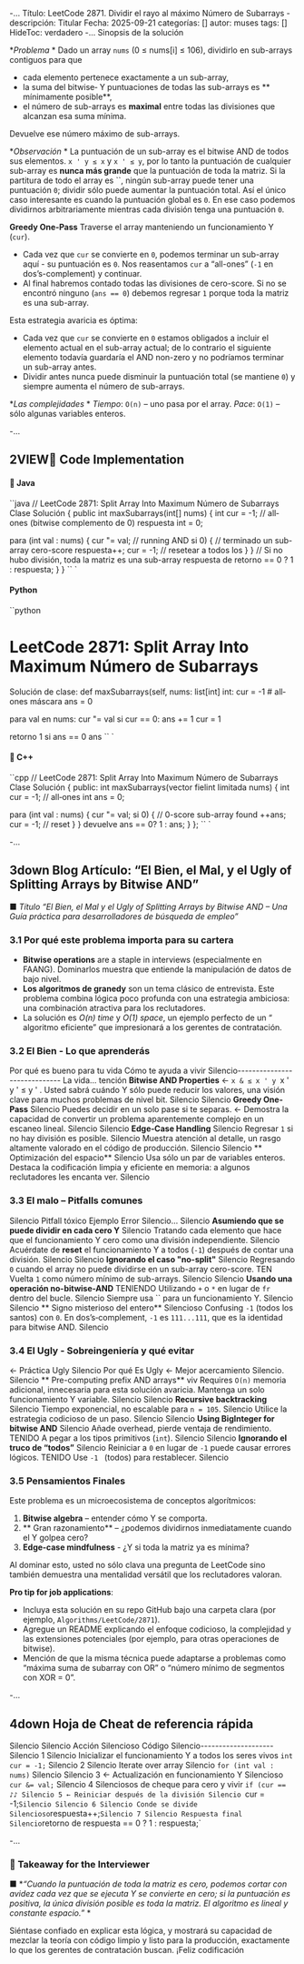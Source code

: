 -...
Título: LeetCode 2871. Dividir el rayo al máximo Número de Subarrays -
descripción: Titular
Fecha: 2025-09-21
categorías: []
autor: muses
tags: []
HideToc: verdadero
-...
Sinopsis de la solución

**Problema* *
Dado un array `nums` (0 ≤ nums[i] ≤ 106), dividirlo en sub-arrays contiguos para que

* cada elemento pertenece exactamente a un sub-array,
* la suma del bitwise‐ Y puntuaciones de todas las sub-arrays es ** mínimamente posible**,
* el número de sub-arrays es **maximal** entre todas las divisiones que alcanzan esa suma mínima.

Devuelve ese número máximo de sub-arrays.

**Observación* *
La puntuación de un sub-array es el bitwise AND de todos sus elementos.
`x ' y ≤ x` y `x ' ≤ y`, por lo tanto la puntuación de cualquier sub-array es **nunca más grande** que la puntuación de toda la matriz.
Si la partitura de todo el array es ``, ningún sub-array puede tener una puntuación `0`; dividir sólo puede aumentar la puntuación total.
Así el único caso interesante es cuando la puntuación global es `0`. En ese caso podemos dividirnos arbitrariamente mientras cada división tenga una puntuación `0`.

**Greedy One‐Pass**
Traverse el array manteniendo un funcionamiento Y (`cur`).
* Cada vez que `cur` se convierte en `0`, podemos terminar un sub-array aquí - su puntuación es `0`.
Nos reasentamos `cur` a “all-ones” (`-1` en dos’s-complement) y continuar.
* Al final habremos contado todas las divisiones de cero-score.
Si no se encontró ninguno (`ans == 0`) debemos regresar `1` porque toda la matriz es una sub-array.

Esta estrategia avaricia es óptima:
* Cada vez que `cur` se convierte en `0` estamos obligados a incluir el elemento actual en el sub-array actual; de lo contrario el siguiente elemento todavía guardaría el AND non-zero y no podríamos terminar un sub-array antes.
* Dividir antes nunca puede disminuir la puntuación total (se mantiene `0`) y siempre aumenta el número de sub-arrays.

**Las complejidades* *
*Tiempo*: `O(n)` – uno pasa por el array.
*Pace*: `O(1)` – sólo algunas variables enteros.

-...

## 2VIEW⃣ Code Implementation

#### 📌 Java

``java
// LeetCode 2871: Split Array Into Maximum Número de Subarrays
Clase Solución {
public int maxSubarrays(int[] nums) {
int cur = -1; // all‐ones (bitwise complemento de 0)
respuesta int = 0;

para (int val : nums) {
cur "= val; // running AND
si 0) { // terminado un sub-array cero-score
respuesta++;
cur = -1; // resetear a todos los
}
}
// Si no hubo división, toda la matriz es una sub-array
respuesta de retorno == 0 ? 1 : respuesta;
}
}
`` `

#### Python

``python
# LeetCode 2871: Split Array Into Maximum Número de Subarrays
Solución de clase:
def maxSubarrays(self, nums: list[int] int:
cur = -1 # all‐ones máscara
ans = 0

para val en nums:
cur "= val
si cur == 0:
ans += 1
cur = 1

retorno 1 si ans == 0 ans
`` `

#### 📌 C++

``cpp
// LeetCode 2871: Split Array Into Maximum Número de Subarrays
Clase Solución {
public:
int maxSubarrays(vector fielint limitada nums) {
int cur = -1; // all‐ones
int ans = 0;

para (int val : nums) {
cur "= val;
si 0) { // 0-score sub-array found
++ans;
cur = -1; // reset
}
}
devuelve ans == 0? 1 : ans;
}
};
`` `

-...

## 3down Blog Artículo: “El Bien, el Mal, y el Ugly of Splitting Arrays by Bitwise AND”

■ *Título*
*“El Bien, el Mal y el Ugly of Splitting Arrays by Bitwise AND – Una Guía práctica para desarrolladores de búsqueda de empleo”*

### 3.1 Por qué este problema importa para su cartera

- **Bitwise operations** are a staple in interviews (especialmente en FAANG). Dominarlos muestra que entiende la manipulación de datos de bajo nivel.
- **Los algoritmos de granedy** son un tema clásico de entrevista. Este problema combina lógica poco profunda con una estrategia ambiciosa: una combinación atractiva para los reclutadores.
- La solución es *O(n) time* y *O(1) space*, un ejemplo perfecto de un “ algoritmo eficiente” que impresionará a los gerentes de contratación.

### 3.2 El Bien - Lo que aprenderás

Por qué es bueno para tu vida Cómo te ayuda a vivir
Silencio----------------------------- La vida...
tención **Bitwise AND Properties** ← `x & ≤ x ' y `x ' y ' ≤ y ' . Usted sabrá cuándo Y sólo puede reducir los valores, una visión clave para muchos problemas de nivel bit. Silencio
Silencio **Greedy One‐Pass** Silencio Puedes decidir en un solo pase si te separas. ← Demostra la capacidad de convertir un problema aparentemente complejo en un escaneo lineal. Silencio
Silencio **Edge‐Case Handling** Silencio Regresar `1` si no hay división es posible. Silencio Muestra atención al detalle, un rasgo altamente valorado en el código de producción. Silencio
Silencio ** Optimización del espacio** Silencio Usa sólo un par de variables enteros. Destaca la codificación limpia y eficiente en memoria: a algunos reclutadores les encanta ver. Silencio

### 3.3 El malo – Pitfalls comunes

Silencio Pitfall tóxico Ejemplo Error
Silencio...
Silencio **Asumiendo que se puede dividir en cada cero Y** Silencio Tratando cada elemento que hace que el funcionamiento Y cero como una división independiente. Silencio Acuérdate de **reset** el funcionamiento Y a todos (`-1`) después de contar una división. Silencio
Silencio **Ignorando el caso "no-split"** Silencio Regresando `0` cuando el array no puede dividirse en un sub-array cero-score. TEN Vuelta `1` como número mínimo de sub-arrays. Silencio
Silencio **Usando una operación no-bitwise-AND** TENIENDO Utilizando `+` o `*` en lugar de `fr` dentro del bucle. Silencio Siempre usa `` para un funcionamiento Y. Silencio
Silencio ** Signo misterioso del entero** Silencioso Confusing `-1` (todos los santos) con `0`. En dos’s‐complement, `-1` es `111...111`, que es la identidad para bitwise AND. Silencio

### 3.4 El Ugly - Sobreingeniería y qué evitar

← Práctica Ugly Silencio Por qué Es Ugly ← Mejor acercamiento
Silencio.
Silencio ** Pre-computing prefix AND arrays** viv Requires `O(n)` memoria adicional, innecesaria para esta solución avaricia. Mantenga un solo funcionamiento Y variable. Silencio
Silencio **Recursive backtracking** Silencio Tiempo exponencial, no escalable para `n = 105`. Silencio Utilice la estrategia codicioso de un paso. Silencio
Silencio **Using BigInteger for bitwise AND** Silencio Añade overhead, pierde ventaja de rendimiento. TENIDO A pegar a los tipos primitivos (`int`). Silencio
Silencio **Ignorando el truco de “todos”** Silencio Reiniciar a `0` en lugar de `-1` puede causar errores lógicos. TENIDO Use `-1 ` (todos) para restablecer. Silencio

### 3.5 Pensamientos Finales

Este problema es un microecosistema de conceptos algorítmicos:

1. **Bitwise algebra** – entender cómo Y se comporta.
2. ** Gran razonamiento** – ¿podemos dividirnos inmediatamente cuando el Y golpea cero?
3. **Edge-case mindfulness** - ¿Y si toda la matriz ya es mínima?

Al dominar esto, usted no sólo clava una pregunta de LeetCode sino también demuestra una mentalidad versátil que los reclutadores valoran.

**Pro tip for job applications**:
- Incluya esta solución en su repo GitHub bajo una carpeta clara (por ejemplo, `Algorithms/LeetCode/2871`).
- Agregue un README explicando el enfoque codicioso, la complejidad y las extensiones potenciales (por ejemplo, para otras operaciones de bitwise).
- Mención de que la misma técnica puede adaptarse a problemas como “máxima suma de subarray con OR” o “número mínimo de segmentos con XOR = 0”.

-...

## 4down Hoja de Cheat de referencia rápida

Silencio Silencio Acción Silencioso Código
Silencio--------------------
Silencio 1 Silencio Inicializar el funcionamiento Y a todos los seres vivos `int cur = -1;`
Silencio 2 Silencio Iterate over array Silencio `for (int val : nums)` Silencio
Silencio 3 ← Actualización en funcionamiento Y Silencioso `cur &= val;`
Silencio 4 Silenciosos de cheque para cero y vivir `if (cur == ♪♪
Silencio 5 ← Reiniciar después de la división Silencio `cur = -1;` Silencio
Silencio 6 Silencio Conde se divide Silencioso `respuesta++;`
Silencio 7 Silencio Respuesta final Silencio `retorno de respuesta == 0 ? 1 : respuesta;`

-...

### 📌 Takeaway for the Interviewer

■ **“Cuando la puntuación de toda la matriz es cero, podemos cortar con avidez cada vez que se ejecuta Y se convierte en cero; si la puntuación es positiva, la única división posible es toda la matriz. El algoritmo es lineal y constante espacio.”* *

Siéntase confiado en explicar esta lógica, y mostrará su capacidad de mezclar la teoría con código limpio y listo para la producción, exactamente lo que los gerentes de contratación buscan. ¡Feliz codificación